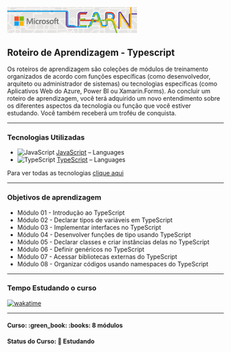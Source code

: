 <img src="img/logo-microsoft-learn.jpeg" width="60%">
<h2>Roteiro de Aprendizagem - Typescript</h2>

<p>Os roteiros de aprendizagem são coleções de módulos de treinamento organizados de acordo com funções específicas (como desenvolvedor, arquiteto ou administrador de sistemas) ou tecnologias específicas (como Aplicativos Web do Azure, Power BI ou Xamarin.Forms). Ao concluir um roteiro de aprendizagem, você terá adquirido um novo entendimento sobre os diferentes aspectos da tecnologia ou função que você estiver estudando. Você também receberá um troféu de conquista.</p>

<hr>

<h3>Tecnologias Utilizadas</h3>

- <img width='25' height='25' src='https://img.stackshare.io/service/1209/javascript.jpeg' alt='JavaScript'/> [JavaScript](https://developer.mozilla.org/en-US/docs/Web/JavaScript) – Languages
- <img width='25' height='25' src='https://img.stackshare.io/service/1612/bynNY5dJ.jpg' alt='TypeScript'/> [TypeScript](http://www.typescriptlang.org) – Languages

Para ver todas as tecnologias [clique aqui](/techstack.md)

<hr>

<h3>Objetivos de aprendizagem</h3>

<ul>
  <li>Módulo 01 - Introdução ao TypeScript</li>
  <li>Módulo 02 - Declarar tipos de variáveis em TypeScript</li>
  <li>Módulo 03 - Implementar interfaces no TypeScript</li>
  <li>Módulo 04 - Desenvolver funções de tipo usando TypeScript</li>
  <li>Módulo 05 - Declarar classes e criar instâncias delas no TypeScript</li>
  <li>Módulo 06 - Definir genéricos no TypeScript</li>
  <li>Módulo 07 - Acessar bibliotecas externas do TypeScript</li>
  <li>Módulo 08 - Organizar códigos usando namespaces do TypeScript</li>
</ul>

<hr>

<h3>Tempo Estudando o curso</h3>

<p>
  <a href="https://wakatime.com/badge/github/EdiJunior88/Microsoft_Learn_Introducao_ao_TypeScript">
    <img src="https://wakatime.com/badge/github/EdiJunior88/Microsoft_Learn_Introducao_ao_TypeScript.svg" alt="wakatime">
  </a>
</p>

<hr>

<h4><strong>Curso:</strong> :green_book: :books: 8 módulos</h4>
<h4><strong>Status do Curso:</strong> 💬 Estudando</h4>
